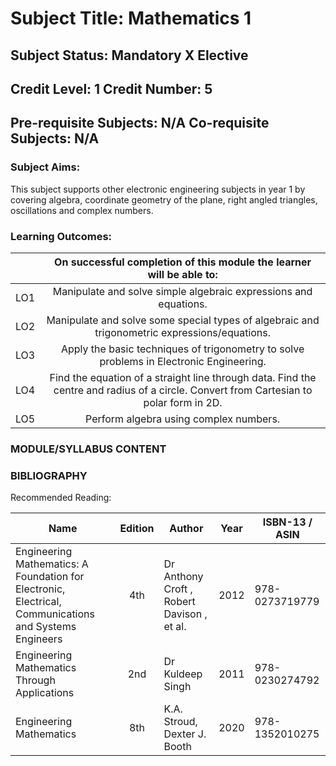 # Subject Title: Mathematics 1

## Subject Status: Mandatory X Elective

## Credit Level: 1 Credit Number: 5

## Pre-requisite Subjects: N/A Co-requisite Subjects: N/A


### Subject Aims:

This subject supports other electronic engineering subjects in year 1 by covering algebra, coordinate geometry of the plane, right angled triangles, oscillations and complex numbers.

### Learning Outcomes:

|  | On successful completion of this module the learner will be able to: |
|---|:---:|
| LO1 | Manipulate and solve simple algebraic expressions and equations. |
| LO2 | Manipulate and solve some special types of algebraic and trigonometric expressions/equations. |
| LO3 | Apply the basic techniques of trigonometry to solve problems in Electronic Engineering. |
| LO4 | Find the equation of a straight line through data. Find the centre and radius of a circle. Convert from Cartesian to polar form in 2D. |
| LO5 | Perform algebra using complex numbers. |

### MODULE/SYLLABUS CONTENT

### BIBLIOGRAPHY

Recommended Reading:

| **Name** | **Edition** | **Author** | **Year** | **ISBN-13**  /  **ASIN** |
|---|:---:|---|---|---|
| Engineering Mathematics: A Foundation for Electronic, Electrical, Communications and Systems Engineers | 4th | Dr Anthony Croft ,  Robert Davison , et al. | 2012 | 978-0273719779 |
| Engineering Mathematics Through Applications | 2nd | Dr Kuldeep Singh | 2011 | 978-0230274792 |
| Engineering Mathematics | 8th | K.A. Stroud, Dexter J. Booth | 2020 | 978-1352010275 |